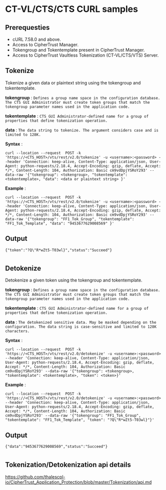 # CT-VL/CTS/CTS CURL samples

## Prerequesties

- cURL 7.58.0 and above.
- Access to CipherTrust Manager.
- Tokengroup and Tokentemplate present in CipherTrust Manager.
- Access to CipherTrust Vaultless Tokenization (CT-VL/CTS/VTS) Server.

## Tokenize

Tokenize a given data or plaintext string using the tokengroup and tokentemplate.

**tokengroup** : `Defines a group name space in the configuration database. The CTS GUI Administrator must create token groups that match the tokengroup parameter names used in the application code.`

**tokentemplate** : `CTS GUI Administrator-defined name for a group of properties that define tokenization operation.`

**data** : `The data string to tokenize. The argument considers case and is limited to 128K.`

**Syntax** :

```
curl --location --request  POST -k 'https://<CTS_HOST>/vts/rest/v2.0/tokenize' -u <username>:<password> --header 'Connection: keep-alive, Content-Type: application/json, User-Agent: python-requests/2.18.4, Accept-Encoding: gzip, deflate, Accept: */*, Content-Length: 104, Authorization: Basic cm9vdDpjYSRoY293' --data-raw '{"tokengroup": <tokengroup>, "tokentemplate": <tokentemplate>, "data": <data or plaintext string> }'
```

**Example** :

```
curl --location --request  POST -k 'https://<CTS_HOST>/vts/rest/v2.0/tokenize' -u <username>:<password> --header 'Connection: keep-alive, Content-Type: application/json, User-Agent: python-requests/2.18.4, Accept-Encoding: gzip, deflate, Accept: */*, Content-Length: 104, Authorization: Basic cm9vdDpjYSRoY293' --data-raw '{"tokengroup": "FF1_Tok_Group", "tokentemplate": "FF1_Tok_Template", "data": "9453677629008569" }'
```

## Output

```
{"token":"?Q\"R*wZt5-T03wl}","status":"Succeed"}
```

#

## Detokenize

Detokenize a given token using the tokengroup and tokentemplate.

**tokengroup** : `Defines a group name space in the configuration database. The CTS GUI Administrator must create token groups that match the tokengroup parameter names used in the application code.`

**tokentemplate** : `CTS GUI Administrator-defined name for a group of properties that define tokenization operation.`

**data** : `The detokenized sensitive data. May be masked depending on the configuration. The data string is case-sensitive and limited to 128K characters.`

**Syntax** :

```
curl --location --request  POST -k 'https://<CTS_HOST>/vts/rest/v2.0/detokenize' -u <username>:<password> --header 'Connection: keep-alive, Content-Type: application/json, User-Agent: python-requests/2.18.4, Accept-Encoding: gzip, deflate, Accept: */*, Content-Length: 104, Authorization: Basic cm9vdDpjYSRoY293' --data-raw '{"tokengroup": <tokengroup>, "tokentemplate": <tokentemplate>, "token": <token>}'
```

**Example** :

```
curl --location --request  POST -k 'https://<CTS_HOST>/vts/rest/v2.0/detokenize' -u <username>:<password> --header 'Connection: keep-alive, Content-Type: application/json, User-Agent: python-requests/2.18.4, Accept-Encoding: gzip, deflate, Accept: */*, Content-Length: 104, Authorization: Basic cm9vdDpjYSRoY293' --data-raw '{"tokengroup": "FF1_Tok_Group", "tokentemplate": "FF1_Tok_Template", "token": "?Q\"R*wZt5-T03wl}"}'
```

## Output

```
{"data":"9453677629008569","status":"Succeed"}
```

#

## Tokenization/Detokenization api details

https://github.com/thalescpl-io/CipherTrust_Application_Protection/blob/master/Tokenization/api.md
